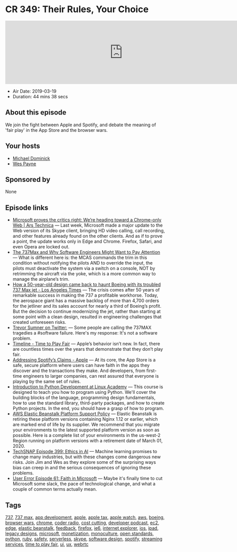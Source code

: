 # CR 349: Their Rules, Your Choice

<iframe src="https://player.fireside.fm/v2/MLf2ZzhC+Z8YUW4Qm?theme=dark" width="740" height="200" frameborder="0" scrolling="no"></iframe>

* Air Date: 2019-03-19
* Duration: 44 mins 38 secs

## About this episode

We join the fight between Apple and Spotify, and debate the meaning of 'fair play' in the App Store and the browser wars.

## Your hosts
* [Michael Dominick](https://coder.show/hosts/michael)
* [Wes Payne](https://coder.show/hosts/wespayne)

## Sponsored by

None



## Episode links

  * [Microsoft proves the critics right: We’re heading toward a Chrome-only Web | Ars Technica](https://arstechnica.com/gadgets/2019/03/microsofts-new-skype-for-web-client-an-early-taste-of-the-browser-monoculture/ "Microsoft proves the critics right: We’re heading toward a Chrome-only Web | Ars Technica") — Last week, Microsoft made a major update to the Web version of its Skype client, bringing HD video calling, call recording, and other features already found on the other clients. And as if to prove a point, the update works only in Edge and Chrome. Firefox, Safari, and even Opera are locked out.
  * [The 737Max and Why Software Engineers Might Want to Pay Attention](https://medium.com/@jpaulreed/the-737max-and-why-software-engineers-should-pay-attention-a041290994bd "The 737Max and Why Software Engineers Might Want to Pay Attention") — What is different here is: the MCAS commands the trim in this condition without notifying the pilots AND to override the input, the pilots must deactivate the system via a switch on a console, NOT by retrimming the aircraft via the yoke, which is a more common way to manage the airplane’s trim.
  * [How a 50-year-old design came back to haunt Boeing with its troubled 737 Max jet - Los Angeles Times](https://www.latimes.com/local/california/la-fi-boeing-max-design-20190315-story.html "How a 50-year-old design came back to haunt Boeing with its troubled 737 Max jet - Los Angeles Times") — The crisis comes after 50 years of remarkable success in making the 737 a profitable workhorse. Today, the aerospace giant has a massive backlog of more than 4,700 orders for the jetliner and its sales account for nearly a third of Boeing’s profit. But the decision to continue modernizing the jet, rather than starting at some point with a clean design, resulted in engineering challenges that created unforeseen risks.
  * [Trevor Sumner on Twitter:](https://twitter.com/trevorsumner/status/1106934369158078470?ref_src=twsrc%5Etfw%7Ctwcamp%5Etweetembed%7Ctwterm%5E1106934369158078470&ref_url=https%3A%2F%2Fwww.zerohedge.com%2Fnews%2F2019-03-17%2Fbest-analysis-what-really-happened-boeing-737-max-pilot-software-engineer "Trevor Sumner on Twitter:") — Some people are calling the 737MAX tragedies a #software failure. Here's my response: It's not a software problem. 
  * [Timeline - Time to Play Fair](https://www.timetoplayfair.com/timeline/ "Timeline - Time to Play Fair") — Apple’s behavior isn’t new. In fact, there are countless times over the years that demonstrate that they don’t play fair. 
  * [Addressing Spotify’s Claims - Apple](https://www.apple.com/newsroom/2019/03/addressing-spotifys-claims/ "Addressing Spotify’s Claims - Apple") — At its core, the App Store is a safe, secure platform where users can have faith in the apps they discover and the transactions they make. And developers, from first-time engineers to larger companies, can rest assured that everyone is playing by the same set of rules.
  * [Introduction to Python Development at Linux Academy](https://linuxacademy.com/devops/training/course/name/intro-to-python-development "Introduction to Python Development at Linux Academy") — This course is designed to teach you how to program using Python. We'll cover the building blocks of the language, programming design fundamentals, how to use the standard library, third-party packages, and how to create Python projects. In the end, you should have a grasp of how to program.
  * [AWS Elastic Beanstalk Platform Support Policy](https://docs.aws.amazon.com/elasticbeanstalk/latest/dg/platforms-support-policy.html "AWS Elastic Beanstalk Platform Support Policy") — Elastic Beanstalk is retiring these platform versions containing Nginx 1.12 or earlier, which are marked end of life by its supplier. We recommend that you migrate your environments to the latest supported platform version as soon as possible. Here is a complete list of your environments in the us-west-2 Region running on platform versions with a retirement date of March 01, 2020.
  * [TechSNAP Episode 399: Ethics in AI](https://techsnap.systems/399 "TechSNAP Episode 399: Ethics in AI") — Machine learning promises to change many industries, but with these changes come dangerous new risks. Join Jim and Wes as they explore some of the surprising ways bias can creep in and the serious consequences of ignoring these problems.
  * [User Error Episode 61: Faith in Microsoft](https://error.show/61 "User Error Episode 61: Faith in Microsoft") — Maybe it's finally time to cut Microsoft some slack, the pace of technological change, and what a couple of common terms actually mean.



## Tags

[737](https://coder.show/tags/737), [737 max](https://coder.show/tags/737%20max), [app development](https://coder.show/tags/app%20development), [apple](https://coder.show/tags/apple), [apple tax](https://coder.show/tags/apple%20tax), [apple watch](https://coder.show/tags/apple%20watch), [aws](https://coder.show/tags/aws), [boeing](https://coder.show/tags/boeing), [browser wars](https://coder.show/tags/browser%20wars), [chrome](https://coder.show/tags/chrome), [coder radio](https://coder.show/tags/coder%20radio), [cost cutting](https://coder.show/tags/cost%20cutting), [developer podcast](https://coder.show/tags/developer%20podcast), [ec2](https://coder.show/tags/ec2), [edge](https://coder.show/tags/edge), [elastic beanstalk](https://coder.show/tags/elastic%20beanstalk), [feedback](https://coder.show/tags/feedback), [firefox](https://coder.show/tags/firefox), [ie6](https://coder.show/tags/ie6), [internet explorer](https://coder.show/tags/internet%20explorer), [ios](https://coder.show/tags/ios), [ipad](https://coder.show/tags/ipad), [legacy designs](https://coder.show/tags/legacy%20designs), [microsoft](https://coder.show/tags/microsoft), [monetization](https://coder.show/tags/monetization), [monoculture](https://coder.show/tags/monoculture), [open standards](https://coder.show/tags/open%20standards), [python](https://coder.show/tags/python), [ruby](https://coder.show/tags/ruby), [safety](https://coder.show/tags/safety), [serverless](https://coder.show/tags/serverless), [skype](https://coder.show/tags/skype), [software design](https://coder.show/tags/software%20design), [spotify](https://coder.show/tags/spotify), [streaming services](https://coder.show/tags/streaming%20services), [time to play fair](https://coder.show/tags/time%20to%20play%20fair), [ui](https://coder.show/tags/ui), [ux](https://coder.show/tags/ux), [webrtc](https://coder.show/tags/webrtc)